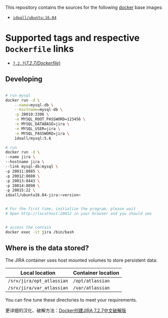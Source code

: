 This repository contains the sources for the following [docker](https://docker.io) base images:

- [`idoall/ubuntu:16.04`](https://hub.docker.com/r/idoall/ubuntu/)



# Supported tags and respective `Dockerfile` links

- [`7.2.7`(*7.2.7/Dockerfile*)](https://github.com/idoall/docker/blob/master/ubuntu16.04-jira/7.2.7/Dockerfile)



## Developing

```bash

# run mysql
docker run -d \
    --name=mysql-db \
    --hostname=mysql-db \
    -p 20010:3306 \
    -e MYSQL_ROOT_PASSWORD=123456 \
    -e MYSQL_DATABASE=jira \
    -e MYSQL_USER=jira \
    -e MYSQL_PASSWORD=jira \
    idoall/mysql:5.6

# run
docker run -d \
--name jira \
--hostname jira \
--link mysql-db:mysql \
-p 20011:8085 \
-p 20012:8080 \
-p 20013:8443 \
-p 20014:8090 \
-p 20015:22 \
idoall/ubuntu16.04-jira:<version>


# For the first time, initialize the program, please wait
# Open http://localhost:20012 in your browser and you should see


# access the contain
docker exec -it jira /bin/bash

```


## Where is the data stored? 

The JIRA container uses host mounted volumes to store persistent data:

| Local location            | Container location |
| ------------------------- | ------------------ |
| `/srv/jira/opt_atlassian` | `/opt/atlassian`   |
| `/srv/jira/var_atlassian` | `/var/atlassian`   |

You can fine tune these directories to meet your requirements.



更详细的汉化、破解方法：[Docker创建JIRA 7.2.7中文破解版](http://mshk.top/2017/08/docker-jira-7-2-7/) ​
